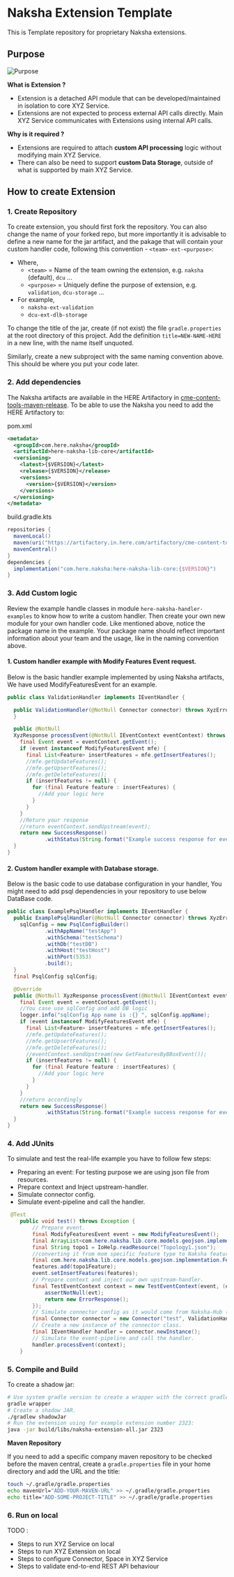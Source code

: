 # Naksha Extension Template

[img_purpose]: diagrams/purpose.png

This is Template repository for proprietary Naksha extensions.

## Purpose

![Purpose][img_purpose]

**What is Extension ?**

* Extension is a detached API module that can be developed/maintained in isolation to core XYZ Service.
* Extensions are not expected to process external API calls directly. Main XYZ Service communicates with Extensions using internal API calls.

**Why is it required ?**

* Extensions are required to attach **custom API processing** logic without modifying main XYZ Service.
* There can also be need to support **custom Data Storage**, outside of what is supported by main XYZ Service.


## How to create Extension

### 1. Create Repository

To create extension, you should first fork the repository. You can also change the name of your
forked repo, but more importantly it is advisable to define a new name for the jar artifact, and the
pakage that will contain your custom handler code, following this convention - `<team>-ext-<purpose>`:
* Where,
  * `<team>` = Name of the team owning the extension, e.g. `naksha` (default), `dcu` ...
  * `<purpose>` = Uniquely define the purpose of extension, e.g. `validation`, `dcu-storage` ...
* For example,
  * `naksha-ext-validation`
  * `dcu-ext-dlb-storage`

To change the title of the jar, create (if not exist) the file `gradle.properties` at the root directory of this project.
Add the definition `title=NEW-NAME-HERE` in a new line, with the name itself unquoted.

Similarly, create a new subproject with the same naming convention above. This should be where you put your code later.

### 2. Add dependencies
The Naksha artifacts are available in the HERE Artifactory in [cme-content-tools-maven-release](https://artifactory.in.here.com/ui/repos/tree/General/cme-content-tools-maven-release/com/here/naksha/).
To be able to use the Naksha you need to add the HERE Artifactory to:

pom.xml
```xml
<metadata>
  <groupId>com.here.naksha</groupId>
  <artifactId>here-naksha-lib-core</artifactId>
  <versioning>
    <latest>{$VERSION}</latest>
    <release>{$VERSION}</release>
    <versions>
      <version>{$VERSION}</version>
    </versions>
  </versioning>
</metadata> 
````

build.gradle.kts
```gradle
repositories {
  mavenLocal()
  maven(uri("https://artifactory.in.here.com/artifactory/cme-content-tools-maven-release"))
  mavenCentral()
}
dependencies {
  implementation("com.here.naksha:here-naksha-lib-core:{$VERSION}")
}
```

### 3. Add Custom logic

Review the example handle classes in module 
`here-naksha-handler-examples` to know how to write a custom handler. Then create your own new 
module for your own handler code. Like mentioned above, notice the package name in the example. Your package name should reflect important information about 
your team and the usage, like in the naming convention above.

#### 1. Custom handler example with Modify Features Event request.
Below is the basic handler example implemented by using Naksha artifacts, We have used ModifyFeaturesEvent for an example.
```java
public class ValidationHandler implements IEventHandler {

  public ValidationHandler(@NotNull Connector connector) throws XyzErrorException {
  }

  public @NotNull
  XyzResponse processEvent(@NotNull IEventContext eventContext) throws XyzErrorException {
    final Event event = eventContext.getEvent();
    if (event instanceof ModifyFeaturesEvent mfe) {
      final List<Feature> insertFeatures = mfe.getInsertFeatures();
      //mfe.getUpdateFeatures();
      //mfe.getUpsertFeatures();
      //mfe.getDeleteFeatures();
      if (insertFeatures != null) {
        for (final Feature feature : insertFeatures) {
          //Add your logic here
        }
      }
    }
    //Return your response
    //return eventContext.sendUpstream(event);    
    return new SuccessResponse()
            .withStatus(String.format("Example success response for event with stream ID %s", event.getStreamId()));
  }
}
```

#### 2. Custom handler example with Database storage.
Below is the basic code to use database configuration in your handler, You might need to add psql dependencies in your repository to use below DataBase code.
```java
public class ExamplePsqlHandler implements IEventHandler {
  public ExamplePsqlHandler(@NotNull Connector connector) throws XyzErrorException {
    sqlConfig = new PsqlConfigBuilder()
            .withAppName("testApp")
            .withSchema("testSchema")
            .withDb("testDB")
            .withHost("testHost")
            .withPort(5353)
            .build();
  }
  final PsqlConfig sqlConfig;

  @Override
  public @NotNull XyzResponse processEvent(@NotNull IEventContext eventContext) throws XyzErrorException {
    final Event event = eventContext.getEvent();
    //You case use sqlConfig and add DB logic
    logger.info("sqlConfig App name is :{} ", sqlConfig.appName);
    if (event instanceof ModifyFeaturesEvent mfe) {
      final List<Feature> insertFeatures = mfe.getInsertFeatures();
      //mfe.getUpdateFeatures();
      //mfe.getUpsertFeatures();
      //mfe.getDeleteFeatures();
      //eventContext.sendUpstream(new GetFeaturesByBBoxEvent());
      if (insertFeatures != null) {
        for (final Feature feature : insertFeatures) {
          //Add your logic here
        }
      }
    }
    //return accordingly
    return new SuccessResponse()
            .withStatus(String.format("Example success response for event with stream ID %s", event.getStreamId()));
  }
}
```

### 4. Add JUnits
To simulate and test the real-life example you have to follow few steps:
- Preparing an event: For testing purpose we are using json file from resources.
- Prepare context and Inject upstream-handler.
- Simulate connector config. 
- Simulate event-pipeline and call the handler.
```java
 @Test
    public void test() throws Exception {
        // Prepare event.
        final ModifyFeaturesEvent event = new ModifyFeaturesEvent();
        final ArrayList<com.here.naksha.lib.core.models.geojson.implementation.Feature> features = new ArrayList<>();
        final String topo1 = IoHelp.readResource("Topology1.json");
        //converting it from mom specific feature type to Naksha feature
        final com.here.naksha.lib.core.models.geojson.implementation.Feature topo1Feature = JsonSerializable.deserialize(topo1, com.here.naksha.lib.core.models.geojson.implementation.Feature.class);
        features.add(topo1Feature);
        event.setInsertFeatures(features);
        // Prepare context and inject our own upstream-handler.
        final TestEventContext context = new TestEventContext(event, (evt)->{
            assertNotNull(evt);
            return new ErrorResponse();
        });
        // Simulate connector config as it would come from Naksha-Hub (holding class name).
        final Connector connector = new Connector("test", ValidationHandler.class);
        // Create a new instance of the connector class.
        final IEventHandler handler = connector.newInstance();
        // Simulate the event-pipeline and call the handler.
        handler.processEvent(context);
    }

```

### 5. Compile and Build

To create a shadow jar:

```bash
# Use system gradle version to create a wrapper with the correct gradle version.
gradle wrapper
# Create a shadow JAR.
./gradlew shadowJar
# Run the extension using for example extension number 2323:
java -jar build/libs/naksha-extension-all.jar 2323
```

**Maven Repository**

If you need to add a specific company maven repository to be checked before the maven central, 
create a `gradle.properties` file in your home directory and add the URL and the title:

```bash
touch ~/.gradle/gradle.properties
echo mavenUrl="ADD-YOUR-MAVEN-URL" >> ~/.gradle/gradle.properties
echo title="ADD-SOME-PROJECT-TITLE" >> ~/.gradle/gradle.properties
```


### 6. Run on local

TODO :
* Steps to run XYZ Service on local
* Steps to run XYZ Extension on local
* Steps to configure Connector, Space in XYZ Service
* Steps to validate end-to-end REST API behaviour

